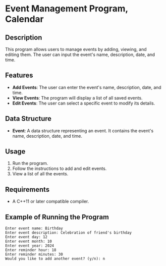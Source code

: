# Event Management Program, Calendar

## Description
This program allows users to manage events by adding, viewing, and editing them. The user can input the event's name, description, date, and time.

## Features
- **Add Events**: The user can enter the event's name, description, date, and time.
- **View Events**: The program will display a list of all saved events.
- **Edit Events**: The user can select a specific event to modify its details.

## Data Structure
- **Event**: A data structure representing an event. It contains the event's name, description, date, and time.

## Usage
1. Run the program.
2. Follow the instructions to add and edit events.
3. View a list of all the events.

## Requirements
- A C++11 or later compatible compiler.

## Example of Running the Program
```plaintext
Enter event name: Birthday
Enter event description: Celebration of friend's birthday
Enter event day: 12
Enter event month: 10
Enter event year: 2024
Enter reminder hour: 18
Enter reminder minutes: 30
Would you like to add another event? (y/n): n

